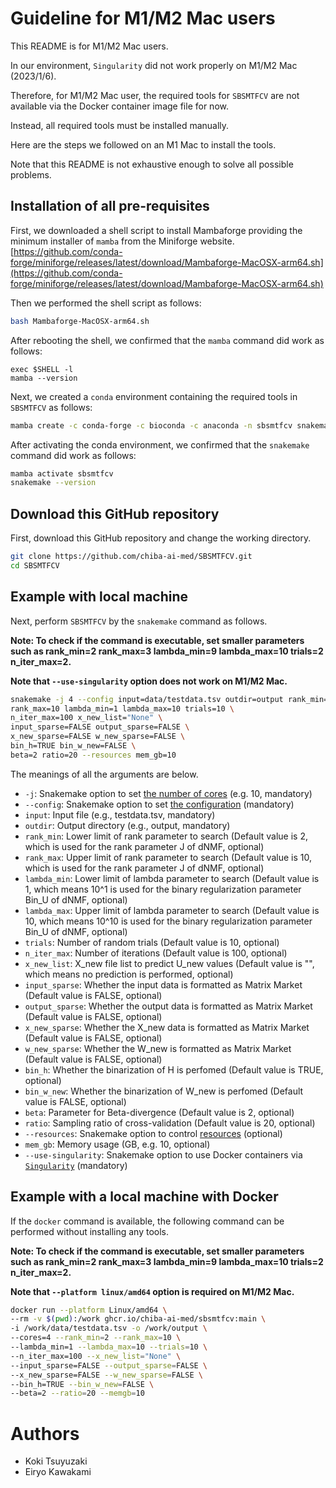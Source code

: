 # Guideline for M1/M2 Mac users

This README is for M1/M2 Mac users.

In our environment, `Singularity` did not work properly on M1/M2 Mac (2023/1/6).

Therefore, for M1/M2 Mac user, the required tools for `SBSMTFCV` are not available via the Docker container image file for now.

Instead, all required tools must be installed manually.

Here are the steps we followed on an M1 Mac to install the tools.

Note that this README is not exhaustive enough to solve all possible problems.

## Installation of all pre-requisites

First, we downloaded a shell script to install Mambaforge providing the minimum installer of `mamba` from the Miniforge website.
[https://github.com/conda-forge/miniforge/releases/latest/download/Mambaforge-MacOSX-arm64.sh](https://github.com/conda-forge/miniforge/releases/latest/download/Mambaforge-MacOSX-arm64.sh)

Then we performed the shell script as follows:

```bash
bash Mambaforge-MacOSX-arm64.sh
```

After rebooting the shell, we confirmed that the `mamba` command did work as follows:

```
exec $SHELL -l
mamba --version
```

Next, we created a `conda` environment containing the required tools in `SBSMTFCV` as follows:

```bash
mamba create -c conda-forge -c bioconda -c anaconda -n sbsmtfcv snakemake -y
```

After activating the conda environment, we confirmed that the `snakemake` command did work as follows:

```bash
mamba activate sbsmtfcv
snakemake --version
```

## Download this GitHub repository

First, download this GitHub repository and change the working directory.

```bash
git clone https://github.com/chiba-ai-med/SBSMTFCV.git
cd SBSMTFCV
```

## Example with local machine

Next, perform `SBSMTFCV` by the `snakemake` command as follows.

**Note: To check if the command is executable, set smaller parameters such as rank_min=2 rank_max=3 lambda_min=9 lambda_max=10 trials=2 n_iter_max=2.**

**Note that `--use-singularity` option does not work on M1/M2 Mac.**

```bash
snakemake -j 4 --config input=data/testdata.tsv outdir=output rank_min=2 \
rank_max=10 lambda_min=1 lambda_max=10 trials=10 \
n_iter_max=100 x_new_list="None" \
input_sparse=FALSE output_sparse=FALSE \
x_new_sparse=FALSE w_new_sparse=FALSE \
bin_h=TRUE bin_w_new=FALSE \
beta=2 ratio=20 --resources mem_gb=10
```

The meanings of all the arguments are below.

- `-j`: Snakemake option to set [the number of cores](https://snakemake.readthedocs.io/en/stable/executing/cli.html#useful-command-line-arguments) (e.g. 10, mandatory)
- `--config`: Snakemake option to set [the configuration](https://snakemake.readthedocs.io/en/stable/snakefiles/configuration.html) (mandatory)
- `input`: Input file (e.g., testdata.tsv, mandatory)
- `outdir`: Output directory (e.g., output, mandatory)
- `rank_min`: Lower limit of rank parameter to search (Default value is 2, which is used for the rank parameter J of dNMF, optional)
- `rank_max`: Upper limit of rank parameter to search (Default value is 10, which is used for the rank parameter J of dNMF, optional)
- `lambda_min`: Lower limit of lambda parameter to search (Default value is 1, which means 10^1 is used for the binary regularization parameter Bin_U of dNMF, optional)
- `lambda_max`: Upper limit of lambda parameter to search (Default value is 10, which means 10^10 is used for the binary regularization parameter Bin_U of dNMF, optional)
- `trials`: Number of random trials (Default value is 10, optional)
- `n_iter_max`: Number of iterations (Default value is 100, optional)
- `x_new_list`: X_new file list to predict U_new values (Default value is "", which means no prediction is performed, optional)
- `input_sparse`: Whether the input data is formatted as Matrix Market <MM> (Default value is FALSE, optional)
- `output_sparse`: Whether the output data is formatted as Matrix Market <MM> (Default value is FALSE, optional)
- `x_new_sparse`: Whether the X_new data is formatted as Matrix Market <MM> (Default value is FALSE, optional)
- `w_new_sparse`: Whether the W_new is formatted as Matrix Market <MM> (Default value is FALSE, optional)
- `bin_h`: Whether the binarization of H is perfomed (Default value is TRUE, optional)
- `bin_w_new`: Whether the binarization of W_new is perfomed (Default value is FALSE, optional)
- `beta`: Parameter for Beta-divergence (Default value is 2, optional)
- `ratio`: Sampling ratio of cross-validation (Default value is 20, optional)
- `--resources`: Snakemake option to control [resources](https://snakemake.readthedocs.io/en/stable/snakefiles/rules.html#resources) (optional)
- `mem_gb`: Memory usage (GB, e.g. 10, optional)
- `--use-singularity`: Snakemake option to use Docker containers via [`Singularity`](https://snakemake.readthedocs.io/en/stable/snakefiles/deployment.html) (mandatory)

## Example with a local machine with Docker

If the `docker` command is available, the following command can be performed without installing any tools.

**Note: To check if the command is executable, set smaller parameters such as rank_min=2 rank_max=3 lambda_min=9 lambda_max=10 trials=2 n_iter_max=2.**

**Note that `--platform linux/amd64` option is required on M1/M2 Mac.**

```bash
docker run --platform Linux/amd64 \
--rm -v $(pwd):/work ghcr.io/chiba-ai-med/sbsmtfcv:main \
-i /work/data/testdata.tsv -o /work/output \
--cores=4 --rank_min=2 --rank_max=10 \
--lambda_min=1 --lambda_max=10 --trials=10 \
--n_iter_max=100 --x_new_list="None" \
--input_sparse=FALSE --output_sparse=FALSE \
--x_new_sparse=FALSE --w_new_sparse=FALSE \
--bin_h=TRUE --bin_w_new=FALSE \
--beta=2 --ratio=20 --memgb=10
```

# Authors
- Koki Tsuyuzaki
- Eiryo Kawakami